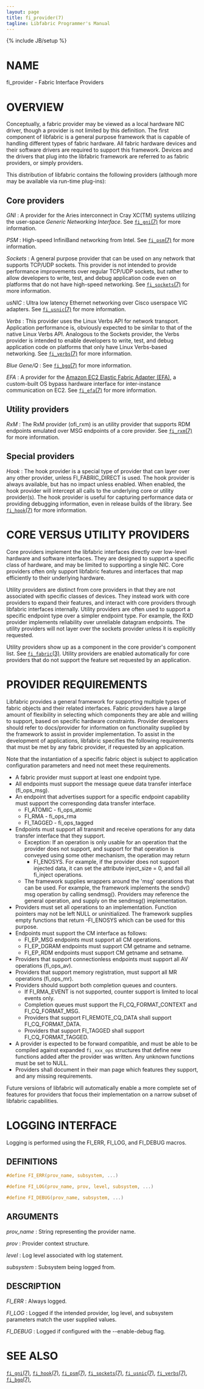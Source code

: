 ```yaml
---
layout: page
title: fi_provider(7)
tagline: Libfabric Programmer's Manual
---
```

{% include JB/setup %}

# NAME

fi_provider \- Fabric Interface Providers

# OVERVIEW

Conceptually, a fabric provider may be viewed as a local hardware NIC
driver, though a provider is not limited by this definition.  The
first component of libfabric is a general purpose framework that is
capable of handling different types of fabric hardware.  All fabric
hardware devices and their software drivers are required to support
this framework.  Devices and the drivers that plug into the libfabric
framework are referred to as fabric providers, or simply providers.

This distribution of libfabric contains the following providers
(although more may be available via run-time plug-ins):

## Core providers

*GNI*
: A provider for the Aries interconnect in Cray XC(TM) systems
  utilizing the user-space *Generic Networking Interface*.  See
  [`fi_gni`(7)](fi_gni.7.html) for more information.

*PSM*
: High-speed InfiniBand networking from Intel.  See
  [`fi_psm`(7)](fi_psm.7.html) for more information.

*Sockets*
: A general purpose provider that can be used on any network that
  supports TCP/UDP sockets.  This provider is not intended to provide
  performance improvements over regular TCP/UDP sockets, but rather to
  allow developers to write, test, and debug application code even on
  platforms that do not have high-speed networking.
  See [`fi_sockets`(7)](fi_sockets.7.html) for more information.

*usNIC*
: Ultra low latency Ethernet networking over Cisco userspace VIC
  adapters.
  See [`fi_usnic`(7)](fi_usnic.7.html) for more information.

*Verbs*
: This provider uses the Linux Verbs API for network transport.
  Application performance is, obviously expected to be similar to that
  of the native Linux Verbs API.  Analogous to the Sockets provider,
  the Verbs provider is intended to enable developers to write, test,
  and debug application code on platforms that only have Linux
  Verbs-based networking.
  See [`fi_verbs`(7)](fi_verbs.7.html) for more information.

*Blue Gene/Q*
: See [`fi_bgq`(7)](fi_bgq.7.html) for more information.

*EFA*
: A provider for the [Amazon EC2 Elastic Fabric Adapter
  (EFA)](https://aws.amazon.com/hpc/efa/), a custom-built OS bypass
  hardware interface for inter-instance communication on EC2.
  See [`fi_efa`(7)](fi_efa.7.html) for more information.

## Utility providers

*RxM*
: The RxM provider (ofi_rxm) is an utility provider that supports RDM
  endpoints emulated over MSG endpoints of a core provider.
  See [`fi_rxm`(7)](fi_rxm.7.html) for more information.

## Special providers

*Hook*
: The hook provider is a special type of provider that can layer over any
  other provider, unless FI_FABRIC_DIRECT is used.  The hook provider is
  always available, but has no impact unless enabled.  When enabled, the
  hook provider will intercept all calls to the underlying core or utility
  provider(s).  The hook provider is useful for capturing performance data
  or providing debugging information, even in release builds of the library.
  See [`fi_hook`(7)](fi_hook.7.html) for more information.

# CORE VERSUS UTILITY PROVIDERS

Core providers implement the libfabric interfaces directly over low-level
hardware and software interfaces.  They are designed to support a
specific class of hardware, and may be limited to supporting a single
NIC.  Core providers often only support libfabric features and interfaces
that map efficiently to their underlying hardware.

Utility providers are distinct from core providers in that they are not
associated with specific classes of devices.  They instead work with
core providers to expand their features, and interact with core providers
through libfabric interfaces internally.  Utility providers are often used
to support a specific endpoint type over a simpler endpoint type.  For
example, the RXD provider implements reliability over unreliable datagram
endpoints. The utility providers will not layer over the sockets provider
unless it is explicitly requested.

Utility providers show up as a component in the core provider's component
list.  See [`fi_fabric`(3)](fi_fabric.3.html).  Utility providers are
enabled automatically for core providers that do not support the feature
set requested by an application.

# PROVIDER REQUIREMENTS

Libfabric provides a general framework for supporting multiple types
of fabric objects and their related interfaces.  Fabric providers have
a large amount of flexibility in selecting which components they are
able and willing to support, based on specific hardware constraints.
Provider developers should refer to docs/provider for information on
functionality supplied by the framework to assist in provider
implementation.  To assist in the development of applications,
libfabric specifies the
following requirements that must be met by any fabric provider, if
requested by an application.

Note that the instantiation of a specific fabric object is subject
to application configuration parameters and need not meet these requirements.

* A fabric provider must support at least one endpoint type.
* All endpoints must support the message queue data transfer
  interface (fi_ops_msg).
* An endpoint that advertises support for a specific endpoint
  capability must support the corresponding data transfer interface.
  * FI_ATOMIC - fi_ops_atomic
  * FI_RMA - fi_ops_rma
  * FI_TAGGED - fi_ops_tagged
* Endpoints must support all transmit and receive operations for any
  data transfer interface that they support.
  * Exception: If an operation is only usable for an operation that
    the provider does not support, and support for that operation is
    conveyed using some other mechanism, the operation may return
    - FI_ENOSYS.  For example, if the provider does not support
    injected data, it can set the attribute inject_size = 0, and fail
    all fi_inject operations.
  * The framework supplies wrappers around the 'msg' operations that
    can be used.  For example, the framework implements the sendv()
    msg operation by calling sendmsg().  Providers may reference the
    general operation, and supply on the sendmsg() implementation.
* Providers must set all operations to an implementation.  Function
  pointers may not be left NULL or uninitialized.  The framework supplies
  empty functions that return -FI_ENOSYS which can be used for this
  purpose.
* Endpoints must support the CM interface as follows:
  * FI_EP_MSG endpoints must support all CM operations.
  * FI_EP_DGRAM endpoints must support CM getname and setname.
  * FI_EP_RDM endpoints must support CM getname and setname.
* Providers that support connectionless endpoints must support all AV
  operations (fi_ops_av).
* Providers that support memory registration, must support all MR operations
  (fi_ops_mr).
* Providers should support both completion queues and counters.
  * If FI_RMA_EVENT is not supported, counter support is limited to local
    events only.
  * Completion queues must support the FI_CQ_FORMAT_CONTEXT and
    FI_CQ_FORMAT_MSG.
  * Providers that support FI_REMOTE_CQ_DATA shall support FI_CQ_FORMAT_DATA.
  * Providers that support FI_TAGGED shall support FI_CQ_FORMAT_TAGGED.
* A provider is expected to be forward compatible, and must be able to
  be compiled against expanded `fi_xxx_ops` structures that define new
  functions added after the provider was written.  Any unknown
  functions must be set to NULL.
* Providers shall document in their man page which features they support,
  and any missing requirements. 

Future versions of libfabric will automatically enable a more complete
set of features for providers that focus their implementation on a
narrow subset of libfabric capabilities.

# LOGGING INTERFACE

Logging is performed using the FI_ERR, FI_LOG, and FI_DEBUG macros.

## DEFINITIONS

```c
#define FI_ERR(prov_name, subsystem, ...)

#define FI_LOG(prov_name, prov, level, subsystem, ...)

#define FI_DEBUG(prov_name, subsystem, ...)
```

## ARGUMENTS
*prov_name*
: String representing the provider name.

*prov*
: Provider context structure.

*level*
: Log level associated with log statement.

*subsystem*
: Subsystem being logged from.

## DESCRIPTION
*FI_ERR*
: Always logged.

*FI_LOG*
: Logged if the intended provider, log level, and subsystem parameters match
  the user supplied values.

*FI_DEBUG*
: Logged if configured with the --enable-debug flag.

# SEE ALSO

[`fi_gni`(7)](fi_gni.7.html),
[`fi_hook`(7)](fi_hook.7.html),
[`fi_psm`(7)](fi_psm.7.html),
[`fi_sockets`(7)](fi_sockets.7.html),
[`fi_usnic`(7)](fi_usnic.7.html),
[`fi_verbs`(7)](fi_verbs.7.html),
[`fi_bgq`(7)](fi_bgq.7.html),
